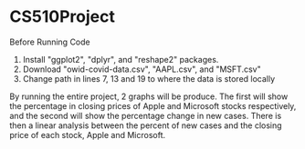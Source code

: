 # CS510Project

Before Running Code
1. Install "ggplot2", "dplyr", and "reshape2" packages.
2. Download "owid-covid-data.csv", "AAPL.csv", and "MSFT.csv"
3. Change path in lines 7, 13 and 19 to where the data is stored locally


By running the entire project, 2 graphs will be produce. The first will show the percentage in closing prices of Apple and Microsoft stocks respectively, and the second will show the percentage change in new cases. There is then a linear analysis between the percent of new cases and the closing price of each stock, Apple and Microsoft.
